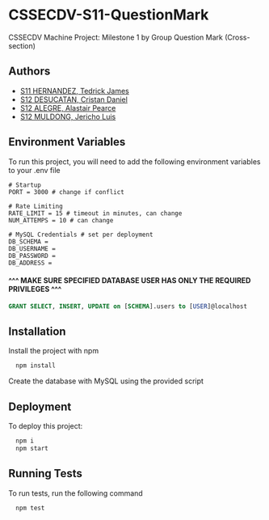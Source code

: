# CSSECDV-S11-QuestionMark

CSSECDV Machine Project: Milestone 1 by Group Question Mark (Cross-section)

## Authors

- [S11 HERNANDEZ, Tedrick James](https://github.com/TedrickHernandez)
- [S12 DESUCATAN, Cristan Daniel](https://github.com/dot-nemo)
- [S12 ALEGRE, Alastair Pearce](https://github.com/Arboribustree)
- [S12 MULDONG, Jericho Luis](https://github.com/Jeric3)


## Environment Variables

To run this project, you will need to add the following environment variables to your .env file

```
# Startup
PORT = 3000 # change if conflict

# Rate Limiting
RATE_LIMIT = 15 # timeout in minutes, can change
NUM_ATTEMPS = 10 # can change

# MySQL Credentials # set per deployment
DB_SCHEMA =
DB_USERNAME =
DB_PASSWORD =
DB_ADDRESS =
```
#### ^^^ MAKE SURE SPECIFIED DATABASE USER HAS ONLY THE REQUIRED PRIVILEGES ^^^

```sql
GRANT SELECT, INSERT, UPDATE on [SCHEMA].users to [USER]@localhost
```

## Installation

Install the project with npm

```bash
  npm install
```

Create the database with MySQL using the provided script

## Deployment

To deploy this project:
```bash
  npm i
  npm start
```

## Running Tests

To run tests, run the following command

```bash
  npm test
```
